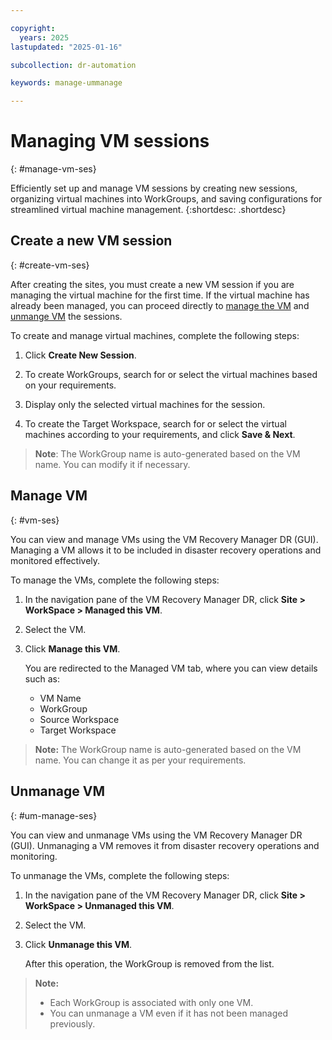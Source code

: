 ```yaml
---

copyright:
  years: 2025
lastupdated: "2025-01-16"

subcollection: dr-automation

keywords: manage-ummanage

---
```


# Managing VM sessions
{: #manage-vm-ses}

Efficiently set up and manage VM sessions by creating new sessions, organizing virtual machines into WorkGroups, and saving configurations for streamlined virtual machine management.
{:shortdesc: .shortdesc}

## Create a new VM session
{: #create-vm-ses}

After creating the sites, you must create a new VM session if you are managing the virtual machine for the first time. If the virtual machine has already been managed, you can proceed directly to [manage the VM](#manage-vm) and [unmange VM](#unmanage-vm) the sessions.

To create and manage virtual machines, complete the following steps:

1. Click **Create New Session**.

2. To create WorkGroups, search for or select the virtual machines based on your requirements.

3. Display only the selected virtual machines for the session.

4. To create the Target Workspace, search for or select the virtual machines according to your requirements, and click **Save & Next**.

> **Note**: The WorkGroup name is auto-generated based on the VM name. You can modify it if necessary.

## Manage VM
{: #vm-ses}

You can view and manage VMs using the VM Recovery Manager DR (GUI). Managing a VM allows it to be included in disaster recovery operations and monitored effectively.

To manage the VMs, complete the following steps:

1. In the navigation pane of the VM Recovery Manager DR, click **Site > WorkSpace > Managed this VM**.
2. Select the VM.
3. Click **Manage this VM**.

   You are redirected to the Managed VM tab, where you can view details such as:
   - VM Name
   - WorkGroup
   - Source Workspace
   - Target Workspace

> **Note:** The WorkGroup name is auto-generated based on the VM name. You can change it as per your requirements.


## Unmanage VM
{: #um-manage-ses}

You can view and unmanage VMs using the VM Recovery Manager DR (GUI). Unmanaging a VM removes it from disaster recovery operations and monitoring.

To unmanage the VMs, complete the following steps:

1. In the navigation pane of the VM Recovery Manager DR, click **Site > WorkSpace > Unmanaged this VM**.
2. Select the VM.
3. Click **Unmanage this VM**.

   After this operation, the WorkGroup is removed from the list.

  >  **Note:**
   > - Each WorkGroup is associated with only one VM.  
   > - You can unmanage a VM even if it has not been managed previously.
